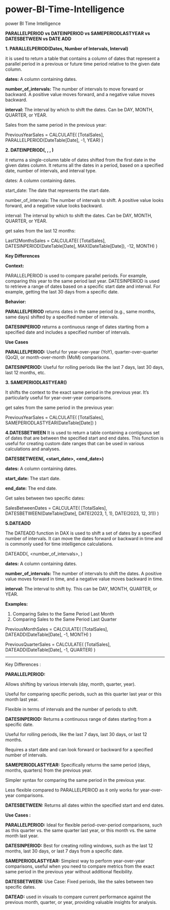 # power-BI-Time-Intelligence
power BI Time Intelligence

**PARALLELPERIOD vs DATEINPERIOD vs SAMEPERIODLASTYEAR vs DATESBETWEEN vs DATE ADD**

**1. PARALLELPERIOD(Dates, Number of Intervals, Interval)**

it is used to return a table that contains a column of dates that represent a parallel period in a previous or future time period relative to the given date column.

**dates:** A column containing dates.

**number_of_intervals:** The number of intervals to move forward or backward. A positive value moves forward, and a negative value moves backward.

**interval:** The interval by which to shift the dates. Can be DAY, MONTH, QUARTER, or YEAR.

Sales from the same period in the previous year:

PreviousYearSales = 
CALCULATE(
    [TotalSales],
    PARALLELPERIOD(DateTable[Date], -1, YEAR)
)

**2. DATEINPERIOD(<Dates>, <StartDate>, <NumberOfIntervals>, <Interval>)**

it returns a single-column table of dates shifted from the first date in the given dates column. It returns all the dates in a period, based on a specified date, number of intervals, and interval type.

dates: A column containing dates.

start_date: The date that represents the start date.

number_of_intervals: The number of intervals to shift. A positive value looks forward, and a negative value looks backward.

interval: The interval by which to shift the dates. Can be DAY, MONTH, QUARTER, or YEAR.

get sales from the last 12 months:

Last12MonthsSales = 
CALCULATE(
    [TotalSales],
    DATESINPERIOD(DateTable[Date], MAX(DateTable[Date]), -12, MONTH)
)

**Key Differences**

**Context:**

PARALLELPERIOD is used to compare parallel periods. For example, comparing this year to the same period last year.
DATESINPERIOD is used to retrieve a range of dates based on a specific start date and interval. For example, getting the last 30 days from a specific date.

**Behavior:**

**PARALLELPERIOD** returns dates in the same period (e.g., same months, same days) shifted by a specified number of intervals.

**DATESINPERIOD** returns a continuous range of dates starting from a specified date and includes a specified number of intervals.

**Use Cases**

**PARALLELPERIOD:** Useful for year-over-year (YoY), quarter-over-quarter (QoQ), or month-over-month (MoM) comparisons.

**DATESINPERIOD:** Useful for rolling periods like the last 7 days, last 30 days, last 12 months, etc.

**3. SAMEPERIODLASTYEAR(<dates>)**

It shifts the context to the exact same period in the previous year. It’s particularly useful for year-over-year comparisons.

get sales from the same period in the previous year:

PreviousYearSales = 
CALCULATE(
    [TotalSales],
    SAMEPERIODLASTYEAR(DateTable[Date])
)

**4.DATESBETWEEN**
It is used to return a table containing a contiguous set of dates that are between the specified start and end dates. This function is useful for creating custom date ranges that can be used in various calculations and analyses.

**DATESBETWEEN(<dates>, <start_date>, <end_date>)**

**dates:** A column containing dates.

**start_date:** The start date.

**end_date:** The end date.

Get sales between two specific dates:

SalesBetweenDates = 
CALCULATE(
    [TotalSales],
    DATESBETWEEN(DateTable[Date], DATE(2023, 1, 1), DATE(2023, 12, 31))
)

**5.DATEADD**

The DATEADD function in DAX is used to shift a set of dates by a specified number of intervals. It can move the dates forward or backward in time and is commonly used for time intelligence calculations.

DATEADD(<dates>, <number_of_intervals>, <interval>)

**dates:** A column containing dates.

**number_of_intervals:** The number of intervals to shift the dates. A positive value moves forward in time, and a negative value moves backward in time.

**interval:** The interval to shift by. This can be DAY, MONTH, QUARTER, or YEAR.

**Examples:**
1. Comparing Sales to the Same Period Last Month
2. Comparing Sales to the Same Period Last Quarter

PreviousMonthSales = 
CALCULATE(
    [TotalSales],
    DATEADD(DateTable[Date], -1, MONTH)
)

PreviousQuarterSales = 
CALCULATE(
    [TotalSales],
    DATEADD(DateTable[Date], -1, QUARTER)
)

--------------------------------------------------------------------------------------------------------------------------------------------
Key Differences :

**PARALLELPERIOD:**

Allows shifting by various intervals (day, month, quarter, year).

Useful for comparing specific periods, such as this quarter last year or this month last year.

Flexible in terms of intervals and the number of periods to shift.

**DATESINPERIOD:**
Returns a continuous range of dates starting from a specific date.

Useful for rolling periods, like the last 7 days, last 30 days, or last 12 months.

Requires a start date and can look forward or backward for a specified number of intervals.

**SAMEPERIODLASTYEAR:**
Specifically returns the same period (days, months, quarters) from the previous year.

Simpler syntax for comparing the same period in the previous year.

Less flexible compared to PARALLELPERIOD as it only works for year-over-year comparisons.

**DATESBETWEEN:**  Returns all dates within the specified start and end dates.

**Use Cases :**

**PARALLELPERIOD:** Ideal for flexible period-over-period comparisons, such as this quarter vs. the same quarter last year, or this month vs. the same month last year.

**DATESINPERIOD:** Best for creating rolling windows, such as the last 12 months, last 30 days, or last 7 days from a specific date.

**SAMEPERIODLASTYEAR:** Simplest way to perform year-over-year comparisons, useful when you need to compare metrics from the exact same period in the previous year without additional flexibility.

**DATESBETWEEN:** Use Case: Fixed periods, like the sales between two specific dates.

**DATEAD:** used in visuals to compare current performance against the previous month, quarter, or year, providing valuable insights for analysis.

